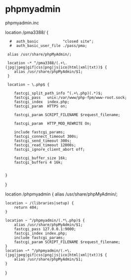 phpmyadmin
==========

phpmyadmin.inc



location /pma3388/ {

      #  auth_basic           "closed site";
      #  auth_basic_user_file ./pass/pma;

     alias /usr/share/phpMyAdmin/;

     location ~* ^/pma3388/(.+\.(jpg|jpeg|gif|css|png|js|ico|html|xml|txt))$ {
        alias /usr/share/phpMyAdmin/$1;
     }

     location ~ \.php$ {

        fastcgi_split_path_info ^(.+\.php)(.*)$;
        fastcgi_pass   unix:/var/www/php-fpm/www-root.sock;
        fastcgi_index  index.php;
        fastcgi_param  HTTPS on;

        fastcgi_param SCRIPT_FILENAME $request_filename;

        fastcgi_param  HTTP_MOD_REWRITE On;

        include fastcgi_params;
        fastcgi_connect_timeout 300s;
        fastcgi_send_timeout 300s;
        fastcgi_read_timeout 12000s;
        fastcgi_ignore_client_abort off;

        fastcgi_buffer_size 16k;
        fastcgi_buffers 4 16k;


    }
}






location /phpmyadmin {
    alias /usr/share/phpMyAdmin/;

    location ~ /(libraries|setup) {
        return 404;
    }

    location ~ ^/phpmyadmin/(.*\.php)$ {
        alias /usr/share/phpMyAdmin/$1;
        fastcgi_pass 127.0.0.1:9000;
        fastcgi_index index.php;
        include fastcgi_params;
        fastcgi_param SCRIPT_FILENAME $request_filename;
    }
    location ~* ^/phpmyadmin/(.+\.(jpg|jpeg|gif|css|png|js|ico|html|xml|txt))$ {
        alias /usr/share/phpMyAdmin/$1;
    }
}
